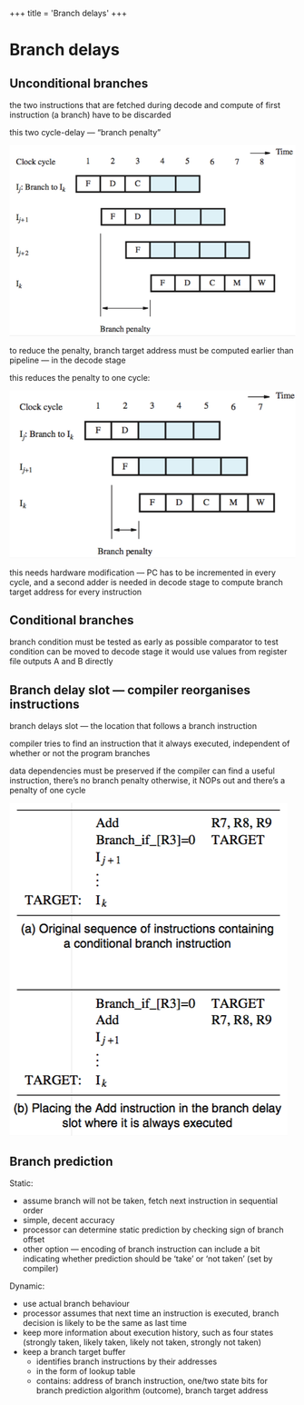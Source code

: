 +++
title = 'Branch delays'
+++
# Branch delays
## Unconditional branches

the two instructions that are fetched during decode and compute of first instruction (a branch) have to be discarded

this two cycle-delay — “branch penalty”

![screenshot.png](screenshot-40.png)

to reduce the penalty, branch target address must be computed earlier than pipeline — in the decode stage

this reduces the penalty to one cycle:

![screenshot.png](screenshot-41.png)

this needs hardware modification — PC has to be incremented in every cycle, and a second adder is needed in decode stage to compute branch target address for every instruction

## Conditional branches
branch condition must be tested as early as possible
comparator to test condition can be moved to decode stage
it would use values from register file outputs A and B directly

## Branch delay slot — compiler reorganises instructions
branch delays slot — the location that follows a branch instruction

compiler tries to find an instruction that it always executed, independent of whether or not the program branches

data dependencies must be preserved
if the compiler can find a useful instruction, there’s no branch penalty
otherwise, it NOPs out and there’s a penalty of one cycle

![screenshot.png](screenshot-42.png)

## Branch prediction
Static:

- assume branch will not be taken, fetch next instruction in sequential order
- simple, decent accuracy
- processor can determine static prediction by checking sign of branch offset
- other option — encoding of branch instruction can include a bit indicating whether prediction should be ‘take’ or ‘not taken’ (set by compiler)

Dynamic:

- use actual branch behaviour
- processor assumes that next time an instruction is executed, branch decision is likely to be the same as last time
- keep more information about execution history, such as four states (strongly taken, likely taken, likely not taken, strongly not taken)
- keep a branch target buffer
    - identifies branch instructions by their addresses
    - in the form of lookup table
    - contains: address of branch instruction, one/two state bits for branch prediction algorithm (outcome), branch target address

